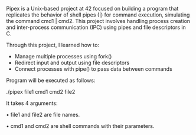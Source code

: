 Pipex is a Unix-based project at 42 focused on building a program that replicates the behavior of shell pipes (|) for command execution, simulating the command cmd1 | cmd2. This project involves handling process creation and inter-process communication (IPC) using pipes and file descriptors in C.

Through this project, I learned how to:

- Manage multiple processes using fork()
- Redirect input and output using file descriptors
- Connect processes with pipe() to pass data between commands
  

Program will be executed as follows:

./pipex file1 cmd1 cmd2 file2


It takes 4 arguments:

• file1 and file2 are file names.

• cmd1 and cmd2 are shell commands with their parameters.
